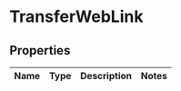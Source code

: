 
# TransferWebLink

## Properties
Name | Type | Description | Notes
------------ | ------------- | ------------- | -------------



